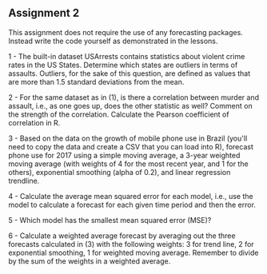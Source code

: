 ## Assignment 2
This assignment does not require the use of any forecasting packages. Instead write the code yourself as demonstrated in the lessons.

1 - The built-in dataset USArrests contains statistics about violent crime rates in the US States. Determine which states are outliers in terms of assaults. Outliers, for the sake of this question, are defined as values that are more than 1.5 standard deviations from the mean.

2 - For the same dataset as in (1), is there a correlation between murder and assault, i.e., as one goes up, does the other statistic as well? Comment on the strength of the correlation. Calculate the Pearson coefficient of correlation in R.

3 - Based on the data on the growth of mobile phone use in Brazil (you'll need to copy the data and create a CSV that you can load into R), forecast phone use for 2017 using a simple moving average, a 3-year weighted moving average (with weights of 4 for the most recent year, and 1 for the others), exponential smoothing (alpha of 0.2), and linear regression trendline.

4 - Calculate the average mean squared error for each model, i.e., use the model to calculate a forecast for each given time period and then the error.

5 - Which model has the smallest mean squared error (MSE)?

6 - Calculate a weighted average forecast by averaging out the three forecasts calculated in (3) with the following weights: 3 for trend line, 2 for exponential smoothing, 1 for weighted moving average. Remember to divide by the sum of the weights in a weighted average.
